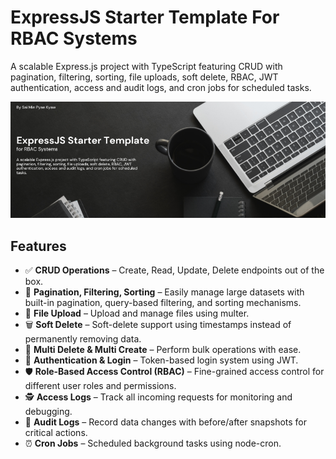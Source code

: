 # ExpressJS Starter Template For RBAC Systems

A scalable Express.js project with TypeScript featuring CRUD with pagination, filtering, sorting, file uploads, soft delete, RBAC, JWT authentication, access and audit logs, and cron jobs for scheduled tasks.

![Cover Image](./src/docs/cover.png)

## Features

- ✅ **CRUD Operations** – Create, Read, Update, Delete endpoints out of the box.
- 📄 **Pagination, Filtering, Sorting** – Easily manage large datasets with built-in pagination, query-based filtering, and sorting mechanisms.
- 📁 **File Upload** – Upload and manage files using multer.
- 🗑️ **Soft Delete** – Soft-delete support using timestamps instead of permanently removing data.
- 🧹 **Multi Delete & Multi Create** – Perform bulk operations with ease.
- 🔐 **Authentication & Login** – Token-based login system using JWT.
- 🛡️ **Role-Based Access Control (RBAC)** – Fine-grained access control for different user roles and permissions.
- 🕵️ **Access Logs** – Track all incoming requests for monitoring and debugging.
- 📜 **Audit Logs** – Record data changes with before/after snapshots for critical actions.
- ⏰ **Cron Jobs** – Scheduled background tasks using node-cron.
